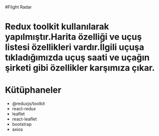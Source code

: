 #Flight Radar

<h1>Redux toolkit kullanılarak yapılmıştır.Harita özelliği ve uçuş listesi özellikleri vardır.İlgili uçuşa tıkladığımızda uçuş saati ve uçağın şirketi gibi özellikler karşımıza çıkar.</h1>

# Kütüphaneler

- @reduxjs/toolkit
- react-redux
- leaflet
- react-leaflet
- bootstrap
- axios

